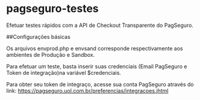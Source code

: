 # pagseguro-testes

Efetuar testes rápidos com a API de Checkout Transparente do PagSeguro.

##Configurações básicas

Os arquivos envprod.php e envsand corresponde respectivamente aos ambientes de Produção e Sandbox.  

Para efetuar um teste, basta inserir suas credenciais (Email PagSeguro e Token de integração)na variável $credenciais.

Para obter seu token de integraço, acesse sua conta PagSeguro através do link: https://pagseguro.uol.com.br/preferencias/integracoes.jhtml

